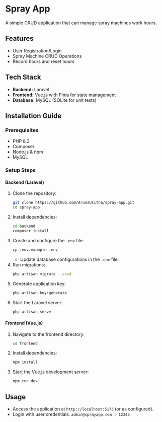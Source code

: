 # Spray App
A simple CRUD application that can manage spray machines work hours.

## Features
- User Registration/Login
- Spray Machine CRUD Operations
- Record hours and reset hours

## Tech Stack
- **Backend:** Laravel
- **Frontend:** Vue.js with Pinia for state management
- **Database:** MySQL (SQLite for unit tests) 

## Installation Guide
### Prerequisites
- PHP 8.2
- Composer
- Node.js & npm
- MySQL

### Setup Steps
#### Backend (Laravel)
1. Clone the repository:
   ```bash
   git clone https://github.com/ArunaUsitha/spray-app.git
   cd spray-app
   ```
2. Install dependencies:
   ```bash
   cd backend
   composer install
   ```
3. Create and configure the `.env` file:
   ```bash
   cp .env.example .env
   ```
    - Update database configurations in the `.env` file.
4. Run migrations:
   ```bash
   php artisan migrate --seed
   ```
5. Generate application key:
   ```bash
   php artisan key:generate
   ```
6. Start the Laravel server:
   ```bash
   php artisan serve
   ```

#### Frontend (Vue.js)
1. Navigate to the frontend directory:
   ```bash
   cd frontend
   ```
2. Install dependencies:
   ```bash
   npm install
   ```
3. Start the Vue.js development server:
   ```bash
   npm run dev
   ```

## Usage
- Access the application at `http://localhost:5173` (or as configured).
- Login with user credentials.
  `admin@sprayapp.com : 12345`



